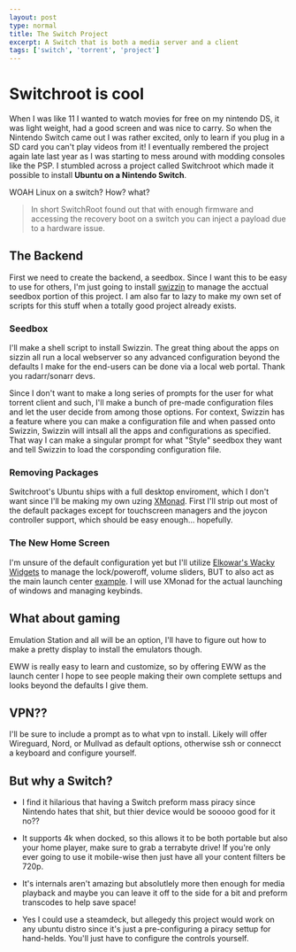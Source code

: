 ```yaml
---
layout: post
type: normal
title: The Switch Project
excerpt: A Switch that is both a media server and a client
tags: ['switch', 'torrent', 'project']
---
```


# Switchroot is cool
When I was like 11 I wanted to watch movies for free on my nintendo DS, it was light weight, had a good screen and was nice to carry. So when the Nintendo Switch came out I was rather excited, only to learn if you plug in a SD card you can't play videos from it! I eventually rembered the project again late last year as I was starting to mess around with modding consoles like the PSP. I stumbled across a project called Switchroot which made it possible to install __Ubuntu on a Nintendo Switch__.

WOAH Linux on a switch? How? what?
> In short SwitchRoot found out that with enough firmware and accessing the recovery boot on a switch you can inject a payload due to a hardware issue.

## The Backend
First we need to create the backend, a seedbox. Since I want this to be easy to use for others, I'm just going to install [swizzin](https://swizzin.ltd) to manage the acctual seedbox portion of this project. I am also far to lazy to make my own set of scripts for this stuff when a totally good project already exists.

### Seedbox
I'll make a shell script to install Swizzin. The great thing about the apps on sizzin all run a local webserver so any advanced configuration beyond the defaults I make for the end-users can be done via a local web portal. Thank you radarr/sonarr devs.

Since I don't want to make a long series of prompts for the user for what torrent client and such, I'll make a bunch of pre-made configuration files and let the user decide from among those options. For context, Swizzin has a feature where you can make a configuration file and when passed onto Swizzin, Swizzin will intsall all the apps and configurations as specified. That way I can make a singular prompt for what "Style" seedbox they want and tell Swizzin to load the corsponding configuration file.

### Removing Packages
Switchroot's Ubuntu ships with a full desktop enviroment, which I don't want since I'll be making my own uzing [XMonad](https://xmonad.org/). First I'll strip out most of the default packages except for touchscreen managers and the joycon controller support, which should be easy enough... hopefully.

### The New Home Screen
I'm unsure of the default configuration yet but I'll utilize [Elkowar's Wacky Widgets](https://github.com/elkowar/eww) to manage the lock/poweroff, volume sliders, BUT to also act as the main launch center [example](https://github.com/adi1090x/widgets/blob/main/previews/dashboard.png). I will use XMonad for the actual launching of windows and managing keybinds.

## What about gaming
Emulation Station and all will be an option, I'll have to figure out how to make a pretty display to install the emulators though.

EWW is really easy to learn and customize, so by offering EWW as the launch center I hope to see people making their own complete settups and looks beyond the defaults I give them.

## VPN??
I'll be sure to include a prompt as to what vpn to install. Likely will offer Wireguard, Nord, or Mullvad as default options, otherwise ssh or connecct a keyboard and configure yourself.

## But why a Switch?
- I find it hilarious that having a Switch preform mass piracy since Nintendo hates that shit, but thier device would be sooooo good for it no??

- It supports 4k when docked, so this allows it to be both portable but also your home player, make sure to grab a terrabyte drive! If you're only ever going to use it mobile-wise then just have all your content filters be 720p.

- It's internals aren't amazing but absolutlely more then enough for media playback and maybe you can leave it off to the side for a bit and preform transcodes to help save space!

- Yes I could use a steamdeck, but allegedy this project would work on any ubuntu distro since it's just a pre-configuring a piracy settup for hand-helds. You'll just have to configure the controls yourself.